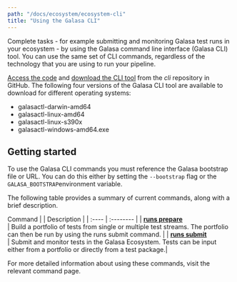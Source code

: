 ```yaml
---
path: "/docs/ecosystem/ecosystem-cli"
title: "Using the Galasa CLI"
---
```


Complete tasks - for example submitting and monitoring Galasa test runs in your ecosystem - by using the Galasa command line interface (Galasa CLI) tool. You can use the same set of CLI commands, regardless of the technology that you are using to run your pipeline. 

[Access the code](https://github.com/galasa-dev/cli) and [download the CLI tool](https://github.com/galasa-dev/cli/releases) from the _cli_ repository in GitHub. The following four versions of the Galasa CLI tool are available to download for different operating systems:

- galasactl-darwin-amd64
- galasactl-linux-amd64
- galasactl-linux-s390x
- galasactl-windows-amd64.exe

## Getting started 

To use the Galasa CLI commands you must reference the Galasa bootstrap file or URL. You can do this either by setting the `--bootstrap` flag or the `GALASA_BOOTSTRAP`environment variable.

The following table provides a summary of current commands, along with a brief description. 

Command |   | Description    |
| :---- | :-------- |
| **[runs prepare](/docs/ecosystem/ecosystem-cli-runs-prepare)**<br>  | Build a portfolio of tests from single or multiple test streams. The portfolio can then be run by using the runs submit command. |
| **[runs submit](/docs/ecosystem/ecosystem-cli-runs-submit)**<br>  | Submit and monitor tests in the Galasa Ecosystem. Tests can be input either from a portfolio or directly from a test package.|

For more detailed information about using these commands, visit the relevant command page.

